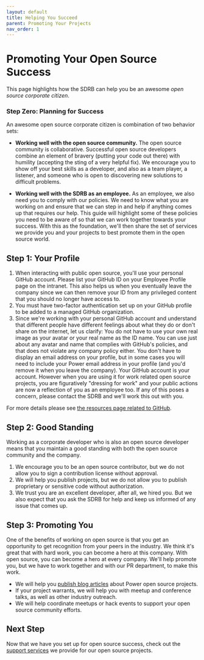 ```yaml
---
layout: default
title: Helping You Succeed
parent: Promoting Your Projects
nav_order: 1
---
```


# Promoting Your Open Source Success

This page highlights how the SDRB can help you be an awesome _open source corporate citizen_.

### Step Zero: Planning for Success

An awesome open source corporate citizen is combination of two behavior sets:

- **Working well with the open source community.** The open source community is collaborative. Successful open source developers combine an element of bravery (putting your code out there) with humility (accepting the sting of a very helpful fix). We encourage you to show off your best skills as a developer, and also as a team player, a listener, and someone who is open to discovering new solutions to difficult problems.

- **Working well with the SDRB as an employee.** As an employee, we also need you to comply with our policies. We need to know what you are working on and ensure that we can step in and help if anything comes up that requires our help. This guide will highlight some of these policies you need to be aware of so that we can work together towards your success. With this as the foundation, we'll then share the set of services we provide you and your projects to best promote them in the open source world.

## Step 1: Your Profile

1. When interacting with public open source, you'll use your personal GitHub account. Please list your GitHub ID on your Employee Profile page on the intranet. This also helps us when you eventually leave the company since we can then remove your ID from any privileged content that you should no longer have access to.
1. You must have two-factor authentication set up on your GitHub profile to be added to a managed GitHub organization.
1. Since we're working with your personal GitHub account and understand that different people have different feelings about what they do or don't share on the internet, let us clarify: You do not have to use your own real image as your avatar or your real name as the ID name. You can use just about any avatar and name that complies with GitHub's policies, and that does not violate any company policy either. You don't have to display an email address on your profile, but in some cases you will need to include your Power email address in your profile (and you'd remove it when you leave the company). Your GitHub account is your account. However when you are using it for work related open source projects, you are figuratively "dressing for work" and your public actions are now a reflection of you as an employee too. If any of this poses a concern, please contact the SDRB and we'll work this out with you.

For more details please see [the resources page related to GitHub](../resources/your_github.html).

## Step 2: Good Standing

Working as a corporate developer who is also an open source developer means that you maintain a good standing with both the open source community and the company.
1. We encourage you to be an open source contributor, but we do not allow you to sign a contribution license without approval.
1. We will help you publish projects, but we do not allow you to publish proprietary or sensitive code without authorization.
1. We trust you are an excellent developer, after all, we hired you. But we also expect that you ask the SDRB for help and keep us informed of any issue that comes up.

## Step 3: Promoting You

One of the benefits of working on open source is that you get an opportunity to get recognition from your peers in the industry. We think it's great that with hard work, you can become a hero at this company. With open source, you can become a hero at every company. We'll help promote you, but we have to work together and with our PR department, to make this work.

 - We will help you [publish blog articles](../promoting/blog.md) about Power open source projects.
 - If your project warrants, we will help you with meetup and conference talks, as well as other industry outreach.
 - We will help coordinate meetups or hack events to support your open source community efforts.

## Next Step

Now that we have you set up for open source success, check out the [support services](../promoting/support.md) we provide for our open source projects.
